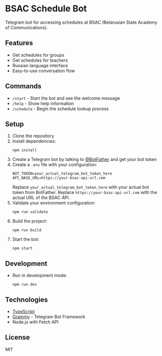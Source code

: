 # BSAC Schedule Bot

Telegram bot for accessing schedules at BSAC (Belarusian State Academy of Communications).

## Features

- Get schedules for groups
- Get schedules for teachers
- Russian language interface
- Easy-to-use conversation flow

## Commands

- `/start` - Start the bot and see the welcome message
- `/help` - Show help information
- `/schedule` - Begin the schedule lookup process

## Setup

1. Clone the repository
2. Install dependencies:
   ```
   npm install
   ```
3. Create a Telegram bot by talking to [@BotFather](https://t.me/BotFather) and get your bot token
4. Create a `.env` file with your configuration:
   ```
   BOT_TOKEN=your_actual_telegram_bot_token_here
   API_BASE_URL=https://your-bsac-api-url.com
   ```
   Replace `your_actual_telegram_bot_token_here` with your actual bot token from BotFather.
   Replace `https://your-bsac-api-url.com` with the actual URL of the BSAC API.
5. Validate your environment configuration:
   ```
   npm run validate
   ```
6. Build the project:
   ```
   npm run build
   ```
7. Start the bot:
   ```
   npm start
   ```

## Development

- Run in development mode:
  ```
  npm run dev
  ```

## Technologies

- [TypeScript](https://www.typescriptlang.org/)
- [Grammy](https://grammy.dev/) - Telegram Bot Framework
- Node.js with Fetch API

## License

MIT